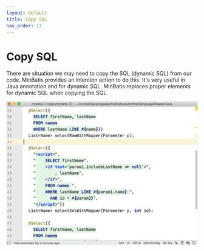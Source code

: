 ```yaml
---
layout: default
title: Copy SQL
nav_order: 17
---
```


# Copy SQL
There are situation we may need to copy the SQL (dynamic SQL) from our code.
MinBatis provides an intention action to do this.
It's very useful in Java annotation and for dynamic SQL.
MinBatis replaces proper elements for dynamic SQL when copying the SQL.

![copy sql](/assets/images/copy-sql/copy-sql.gif)